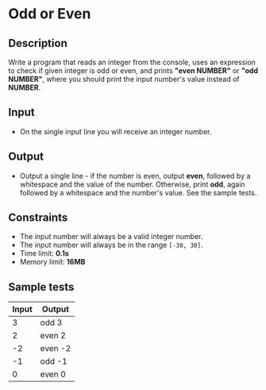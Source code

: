 # Odd or Even

## Description
Write a program that reads an integer from the console, uses an expression to check if 
given integer is odd or even, and prints **"even NUMBER"** or **"odd NUMBER"**, where you should print the input number's value instead of **NUMBER**.

## Input
- On the single input line you will receive an integer number.

## Output
- Output a single line - if the number is even, output **even**, followed by a whitespace and the value of the number. 
Otherwise, print **odd**, again followed by a whitespace and the number's value. See the sample tests.

## Constraints
- The input number will always be a valid integer number.
- The input number will always be in the range `[-30, 30]`.
- Time limit: **0.1s**
- Memory limit: **16MB**

## Sample tests

|     Input      |     Output     |
|----------------|----------------|
|3               |odd 3           |
|2               |even 2          |
|-2              |even -2         |
|-1              |odd -1          |
|0               |even 0          |
